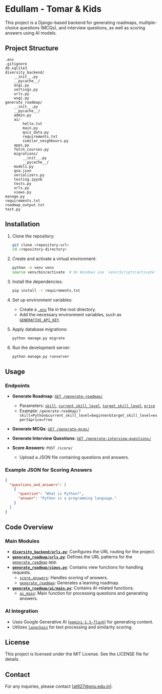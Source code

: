 # Edullam - Tomar & Kids

This project is a Django-based backend for generating roadmaps, multiple-choice questions (MCQs), and interview questions, as well as scoring answers using AI models.

## Project Structure

```
.env
.gitignore
db.sqlite3
diversity_backend/
	__init__.py
	__pycache__/
	asgi.py
	settings.py
	urls.py
	wsgi.py
generate_roadmap/
	__init__.py
	__pycache__/
	admin.py
	ai/
		hello.txt
		main.py
		quiz_data.py
		requirements.txt
		similar_neighbours.py
	apps.py
	fetch_courses.py
	migrations/
		__init__.py
		__pycache__/
	models.py
	qna.json
	serializers.py
	testing.ipynb
	tests.py
	urls.py
	views.py
manage.py
requirements.txt
roadmap_output.txt
test.py
```

## Installation

1. Clone the repository:

   ```sh
   git clone <repository-url>
   cd <repository-directory>
   ```

2. Create and activate a virtual environment:

   ```sh
   python -m venv venv
   source venv/bin/activate  # On Windows use `venv\Scripts\activate`
   ```

3. Install the dependencies:

   ```sh
   pip install -r requirements.txt
   ```

4. Set up environment variables:

   - Create a [`.env`](command:_github.copilot.openRelativePath?%5B%7B%22scheme%22%3A%22file%22%2C%22authority%22%3A%22%22%2C%22path%22%3A%22%2Fmnt%2Fd%2FWork%2FDevelopment%2Fsih_2024%2Fdiversity_backend%2F.env%22%2C%22query%22%3A%22%22%2C%22fragment%22%3A%22%22%7D%2C%22449b6aae-1768-419b-9f2b-02c41e72375a%22%5D "/mnt/d/Work/Development/sih_2024/diversity_backend/.env") file in the root directory.
   - Add the necessary environment variables, such as [`GENERATIVE_API_KEY`](command:_github.copilot.openSymbolFromReferences?%5B%22%22%2C%5B%7B%22uri%22%3A%7B%22scheme%22%3A%22file%22%2C%22authority%22%3A%22%22%2C%22path%22%3A%22%2Fmnt%2Fd%2FWork%2FDevelopment%2Fsih_2024%2Fdiversity_backend%2Fgenerate_roadmap%2Fai%2Fmain.py%22%2C%22query%22%3A%22%22%2C%22fragment%22%3A%22%22%7D%2C%22pos%22%3A%7B%22line%22%3A26%2C%22character%22%3A35%7D%7D%5D%2C%22449b6aae-1768-419b-9f2b-02c41e72375a%22%5D "Go to definition").

5. Apply database migrations:

   ```sh
   python manage.py migrate
   ```

6. Run the development server:
   ```sh
   python manage.py runserver
   ```

## Usage

### Endpoints

- **Generate Roadmap**: [`GET /generate-roadmap/`](command:_github.copilot.openSymbolFromReferences?%5B%22%22%2C%5B%7B%22uri%22%3A%7B%22scheme%22%3A%22file%22%2C%22authority%22%3A%22%22%2C%22path%22%3A%22%2Fmnt%2Fd%2FWork%2FDevelopment%2Fsih_2024%2Fdiversity_backend%2Fgenerate_roadmap%2Fviews.py%22%2C%22query%22%3A%22%22%2C%22fragment%22%3A%22%22%7D%2C%22pos%22%3A%7B%22line%22%3A55%2C%22character%22%3A20%7D%7D%5D%2C%22449b6aae-1768-419b-9f2b-02c41e72375a%22%5D "Go to definition")

  - Parameters: [`skill`](command:_github.copilot.openSymbolFromReferences?%5B%22%22%2C%5B%7B%22uri%22%3A%7B%22scheme%22%3A%22file%22%2C%22authority%22%3A%22%22%2C%22path%22%3A%22%2Fmnt%2Fd%2FWork%2FDevelopment%2Fsih_2024%2Fdiversity_backend%2Fgenerate_roadmap%2Fviews.py%22%2C%22query%22%3A%22%22%2C%22fragment%22%3A%22%22%7D%2C%22pos%22%3A%7B%22line%22%3A55%2C%22character%22%3A4%7D%7D%5D%2C%22449b6aae-1768-419b-9f2b-02c41e72375a%22%5D "Go to definition"), [`current_skill_level`](command:_github.copilot.openSymbolFromReferences?%5B%22%22%2C%5B%7B%22uri%22%3A%7B%22scheme%22%3A%22file%22%2C%22authority%22%3A%22%22%2C%22path%22%3A%22%2Fmnt%2Fd%2FWork%2FDevelopment%2Fsih_2024%2Fdiversity_backend%2Fgenerate_roadmap%2Fviews.py%22%2C%22query%22%3A%22%22%2C%22fragment%22%3A%22%22%7D%2C%22pos%22%3A%7B%22line%22%3A56%2C%22character%22%3A4%7D%7D%5D%2C%22449b6aae-1768-419b-9f2b-02c41e72375a%22%5D "Go to definition"), [`target_skill_level`](command:_github.copilot.openSymbolFromReferences?%5B%22%22%2C%5B%7B%22uri%22%3A%7B%22scheme%22%3A%22file%22%2C%22authority%22%3A%22%22%2C%22path%22%3A%22%2Fmnt%2Fd%2FWork%2FDevelopment%2Fsih_2024%2Fdiversity_backend%2Fgenerate_roadmap%2Fviews.py%22%2C%22query%22%3A%22%22%2C%22fragment%22%3A%22%22%7D%2C%22pos%22%3A%7B%22line%22%3A57%2C%22character%22%3A4%7D%7D%5D%2C%22449b6aae-1768-419b-9f2b-02c41e72375a%22%5D "Go to definition"), [`price`](command:_github.copilot.openSymbolFromReferences?%5B%22%22%2C%5B%7B%22uri%22%3A%7B%22scheme%22%3A%22file%22%2C%22authority%22%3A%22%22%2C%22path%22%3A%22%2Fmnt%2Fd%2FWork%2FDevelopment%2Fsih_2024%2Fdiversity_backend%2Fgenerate_roadmap%2Fviews.py%22%2C%22query%22%3A%22%22%2C%22fragment%22%3A%22%22%7D%2C%22pos%22%3A%7B%22line%22%3A58%2C%22character%22%3A4%7D%7D%5D%2C%22449b6aae-1768-419b-9f2b-02c41e72375a%22%5D "Go to definition")
  - Example: `/generate-roadmap/?skill=Python&current_skill_level=beginner&target_skill_level=expert&price=free`

- **Generate MCQs**: [`GET /generate-mcqs/`](command:_github.copilot.openSymbolFromReferences?%5B%22%22%2C%5B%7B%22uri%22%3A%7B%22scheme%22%3A%22file%22%2C%22authority%22%3A%22%22%2C%22path%22%3A%22%2Fmnt%2Fd%2FWork%2FDevelopment%2Fsih_2024%2Fdiversity_backend%2Fgenerate_roadmap%2Fviews.py%22%2C%22query%22%3A%22%22%2C%22fragment%22%3A%22%22%7D%2C%22pos%22%3A%7B%22line%22%3A55%2C%22character%22%3A20%7D%7D%5D%2C%22449b6aae-1768-419b-9f2b-02c41e72375a%22%5D "Go to definition")

- **Generate Interview Questions**: [`GET /generate-interview-questions/`](command:_github.copilot.openSymbolFromReferences?%5B%22%22%2C%5B%7B%22uri%22%3A%7B%22scheme%22%3A%22file%22%2C%22authority%22%3A%22%22%2C%22path%22%3A%22%2Fmnt%2Fd%2FWork%2FDevelopment%2Fsih_2024%2Fdiversity_backend%2Fgenerate_roadmap%2Fviews.py%22%2C%22query%22%3A%22%22%2C%22fragment%22%3A%22%22%7D%2C%22pos%22%3A%7B%22line%22%3A55%2C%22character%22%3A20%7D%7D%5D%2C%22449b6aae-1768-419b-9f2b-02c41e72375a%22%5D "Go to definition")

- **Score Answers**: `POST /score/`
  - Upload a JSON file containing questions and answers.

### Example JSON for Scoring Answers

```json
{
  "questions_and_answers": [
    {
      "question": "What is Python?",
      "answer": "Python is a programming language."
    }
  ]
}
```

## Code Overview

### Main Modules

- **[`diversity_backend/urls.py`](command:_github.copilot.openRelativePath?%5B%7B%22scheme%22%3A%22file%22%2C%22authority%22%3A%22%22%2C%22path%22%3A%22%2Fmnt%2Fd%2FWork%2FDevelopment%2Fsih_2024%2Fdiversity_backend%2Fdiversity_backend%2Furls.py%22%2C%22query%22%3A%22%22%2C%22fragment%22%3A%22%22%7D%2C%22449b6aae-1768-419b-9f2b-02c41e72375a%22%5D "/mnt/d/Work/Development/sih_2024/diversity_backend/diversity_backend/urls.py")**: Configures the URL routing for the project.
- **[`generate_roadmap/urls.py`](command:_github.copilot.openRelativePath?%5B%7B%22scheme%22%3A%22file%22%2C%22authority%22%3A%22%22%2C%22path%22%3A%22%2Fmnt%2Fd%2FWork%2FDevelopment%2Fsih_2024%2Fdiversity_backend%2Fgenerate_roadmap%2Furls.py%22%2C%22query%22%3A%22%22%2C%22fragment%22%3A%22%22%7D%2C%22449b6aae-1768-419b-9f2b-02c41e72375a%22%5D "/mnt/d/Work/Development/sih_2024/diversity_backend/generate_roadmap/urls.py")**: Defines the URL patterns for the [`generate_roadmap`](command:_github.copilot.openRelativePath?%5B%7B%22scheme%22%3A%22file%22%2C%22authority%22%3A%22%22%2C%22path%22%3A%22%2Fmnt%2Fd%2FWork%2FDevelopment%2Fsih_2024%2Fdiversity_backend%2Fgenerate_roadmap%22%2C%22query%22%3A%22%22%2C%22fragment%22%3A%22%22%7D%2C%22449b6aae-1768-419b-9f2b-02c41e72375a%22%5D "/mnt/d/Work/Development/sih_2024/diversity_backend/generate_roadmap") app.
- **[`generate_roadmap/views.py`](command:_github.copilot.openRelativePath?%5B%7B%22scheme%22%3A%22file%22%2C%22authority%22%3A%22%22%2C%22path%22%3A%22%2Fmnt%2Fd%2FWork%2FDevelopment%2Fsih_2024%2Fdiversity_backend%2Fgenerate_roadmap%2Fviews.py%22%2C%22query%22%3A%22%22%2C%22fragment%22%3A%22%22%7D%2C%22449b6aae-1768-419b-9f2b-02c41e72375a%22%5D "/mnt/d/Work/Development/sih_2024/diversity_backend/generate_roadmap/views.py")**: Contains view functions for handling requests.
  - [`score_answers`](command:_github.copilot.openSymbolInFile?%5B%7B%22scheme%22%3A%22file%22%2C%22authority%22%3A%22%22%2C%22path%22%3A%22%2Fmnt%2Fd%2FWork%2FDevelopment%2Fsih_2024%2Fdiversity_backend%2Fgenerate_roadmap%2Fviews.py%22%2C%22query%22%3A%22%22%2C%22fragment%22%3A%22%22%7D%2C%22score_answers%22%2C%22449b6aae-1768-419b-9f2b-02c41e72375a%22%5D "/mnt/d/Work/Development/sih_2024/diversity_backend/generate_roadmap/views.py"): Handles scoring of answers.
  - [`generate_roadmap`](command:_github.copilot.openSymbolInFile?%5B%7B%22scheme%22%3A%22file%22%2C%22authority%22%3A%22%22%2C%22path%22%3A%22%2Fmnt%2Fd%2FWork%2FDevelopment%2Fsih_2024%2Fdiversity_backend%2Fgenerate_roadmap%2Fviews.py%22%2C%22query%22%3A%22%22%2C%22fragment%22%3A%22%22%7D%2C%22generate_roadmap%22%2C%22449b6aae-1768-419b-9f2b-02c41e72375a%22%5D "/mnt/d/Work/Development/sih_2024/diversity_backend/generate_roadmap/views.py"): Generates a learning roadmap.
- **[`generate_roadmap/ai/main.py`](command:_github.copilot.openRelativePath?%5B%7B%22scheme%22%3A%22file%22%2C%22authority%22%3A%22%22%2C%22path%22%3A%22%2Fmnt%2Fd%2FWork%2FDevelopment%2Fsih_2024%2Fdiversity_backend%2Fgenerate_roadmap%2Fai%2Fmain.py%22%2C%22query%22%3A%22%22%2C%22fragment%22%3A%22%22%7D%2C%22449b6aae-1768-419b-9f2b-02c41e72375a%22%5D "/mnt/d/Work/Development/sih_2024/diversity_backend/generate_roadmap/ai/main.py")**: Contains AI-related functions.
  - [`ai_main`](command:_github.copilot.openSymbolInFile?%5B%7B%22scheme%22%3A%22file%22%2C%22authority%22%3A%22%22%2C%22path%22%3A%22%2Fmnt%2Fd%2FWork%2FDevelopment%2Fsih_2024%2Fdiversity_backend%2Fgenerate_roadmap%2Fai%2Fmain.py%22%2C%22query%22%3A%22%22%2C%22fragment%22%3A%22%22%7D%2C%22ai_main%22%2C%22449b6aae-1768-419b-9f2b-02c41e72375a%22%5D "/mnt/d/Work/Development/sih_2024/diversity_backend/generate_roadmap/ai/main.py"): Main function for processing questions and generating answers.

### AI Integration

- Uses Google Generative AI ([`gemini-1.5-flash`](command:_github.copilot.openSymbolFromReferences?%5B%22%22%2C%5B%7B%22uri%22%3A%7B%22scheme%22%3A%22file%22%2C%22authority%22%3A%22%22%2C%22path%22%3A%22%2Fmnt%2Fd%2FWork%2FDevelopment%2Fsih_2024%2Fdiversity_backend%2Fgenerate_roadmap%2Fai%2Fmain.py%22%2C%22query%22%3A%22%22%2C%22fragment%22%3A%22%22%7D%2C%22pos%22%3A%7B%22line%22%3A27%2C%22character%22%3A0%7D%7D%5D%2C%22449b6aae-1768-419b-9f2b-02c41e72375a%22%5D "Go to definition")) for generating content.
- Utilizes [`langchain`](command:_github.copilot.openSymbolFromReferences?%5B%22%22%2C%5B%7B%22uri%22%3A%7B%22scheme%22%3A%22file%22%2C%22authority%22%3A%22%22%2C%22path%22%3A%22%2Fmnt%2Fd%2FWork%2FDevelopment%2Fsih_2024%2Fdiversity_backend%2Fgenerate_roadmap%2Fai%2Fmain.py%22%2C%22query%22%3A%22%22%2C%22fragment%22%3A%22%22%7D%2C%22pos%22%3A%7B%22line%22%3A11%2C%22character%22%3A5%7D%7D%5D%2C%22449b6aae-1768-419b-9f2b-02c41e72375a%22%5D "Go to definition") for text processing and similarity scoring.

## License

This project is licensed under the MIT License. See the LICENSE file for details.

## Contact

For any inquiries, please contact [at927@snu.edu.in].
